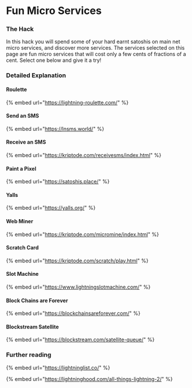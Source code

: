 # Fun Micro Services

### The Hack

In this hack you will spend some of your hard earnt satoshis on main net micro services, and discover more services.  The services selected on this page are fun micro services that will cost only a few cents of fractions of a cent.  Select one below and give it a try!

### Detailed Explanation

#### Roulette

{% embed url="https://lightning-roulette.com/" %}

#### Send an SMS

{% embed url="https://lnsms.world/" %}

#### Receive an SMS

{% embed url="https://kriptode.com/receivesms/index.html" %}

#### Paint a Pixel

{% embed url="https://satoshis.place/" %}

#### Yalls

{% embed url="https://yalls.org/" %}

#### Web Miner

{% embed url="https://kriptode.com/micromine/index.html" %}

#### Scratch Card

{% embed url="https://kriptode.com/scratch/play.html" %}

#### Slot Machine

{% embed url="https://www.lightningslotmachine.com/" %}

#### Block Chains are Forever

{% embed url="https://blockchainsareforever.com/" %}

#### Blockstream Satellite

{% embed url="https://blockstream.com/satellite-queue/" %}

### Further reading

{% embed url="https://lightninglist.co/" %}

{% embed url="https://lightninghood.com/all-things-lightning-2/" %}






